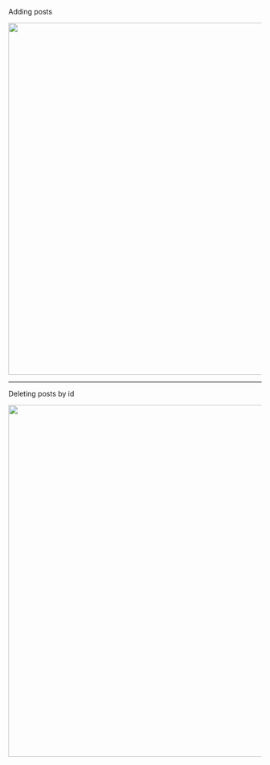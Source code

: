 Adding posts

<img src="/add.gif" width="700"/>
<hr>

Deleting posts by id

<img src="/delete.gif" width="700"/>

